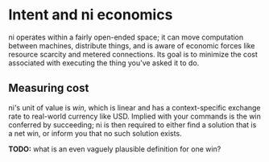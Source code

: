 # Intent and ni economics
ni operates within a fairly open-ended space; it can move computation between
machines, distribute things, and is aware of economic forces like resource
scarcity and metered connections. Its goal is to minimize the cost associated
with executing the thing you've asked it to do.

## Measuring cost
ni's unit of value is _win_, which is linear and has a context-specific
exchange rate to real-world currency like USD. Implied with your commands is
the win conferred by succeeding; ni is then required to either find a solution
that is a net win, or inform you that no such solution exists.

**TODO:** what is an even vaguely plausible definition for one win?

